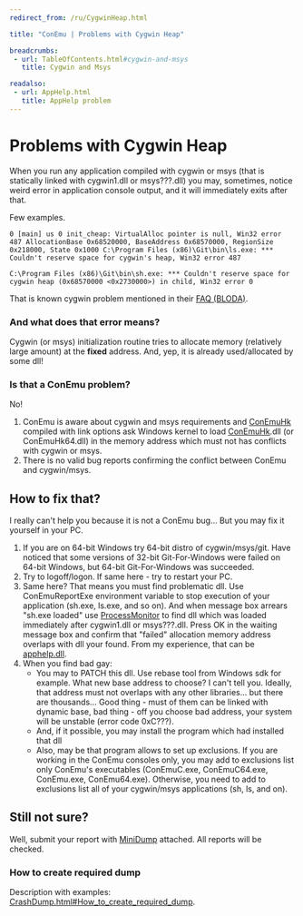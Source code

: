```yaml
---
redirect_from: /ru/CygwinHeap.html

title: "ConEmu | Problems with Cygwin Heap"

breadcrumbs:
 - url: TableOfContents.html#cygwin-and-msys
   title: Cygwin and Msys

readalso:
 - url: AppHelp.html
   title: AppHelp problem
---
```


# Problems with Cygwin Heap

When you run any application compiled with cygwin or msys
(that is statically linked with cygwin1.dll or msys???.dll)
you may, sometimes, notice weird error in application console output,
and it will immediately exits after that.

Few examples.

~~~
0 [main] us 0 init_cheap: VirtualAlloc pointer is null, Win32 error 487 AllocationBase 0x68520000, BaseAddress 0x68570000, RegionSize 0x218000, State 0x1000 C:\Program Files (x86)\Git\bin\ls.exe: *** Couldn't reserve space for cygwin's heap, Win32 error 487

C:\Program Files (x86)\Git\bin\sh.exe: *** Couldn't reserve space for cygwin heap (0x68570000 <0x2730000>) in child, Win32 error 0
~~~

That is known cygwin problem mentioned in their [FAQ (BLODA)](https://cygwin.com/faq/faq.html#faq.using.bloda).


### And what does that error means?

Cygwin (or msys) initialization routine tries to allocate memory (relatively large amount)
at the **fixed** address. And, yep, it is already used/allocated by some dll!


### Is that a ConEmu problem?

No!

1. ConEmu is aware about cygwin and msys requirements and [ConEmuHk](ConEmuHk.html)
compiled with link options ask Windows kernel to load [ConEmuHk](ConEmuHk.html).dll
(or ConEmuHk64.dll) in the memory address which must not has conflicts with cygwin or msys.
2. There is no valid bug reports confirming the conflict between ConEmu and cygwin/msys.


<h2 id="How_to_fix_that"> How to fix that? </h2>

I really can't help you because it is not a ConEmu bug... But you may fix it yourself in your PC.

1. If you are on 64-bit Windows try 64-bit distro of cygwin/msys/git.
Have noticed that some versions of 32-bit Git-For-Windows were failed on 64-bit Windows,
but 64-bit Git-For-Windows was succeeded. 
2. Try to logoff/logon. If same here - try to restart your PC.
3. Same here? That means you must find problematic dll. Use ConEmuReportExe environment
variable to stop execution of your application (sh.exe, ls.exe, and so on).
And when message box arrears "sh.exe loaded" use [ProcessMonitor](ProcessMonitor.html)
to find dll which was loaded immediately after cygwin1.dll or msys???.dll.
Press OK in the waiting message box and confirm that "failed" allocation memory
address overlaps with dll your found. From my experience, that can be [apphelp.dll](AppHelp.html).
4. When you find bad gay:
    * You may to PATCH this dll. Use rebase tool from Windows sdk for example. What new base address to choose? I can't tell you. Ideally, that address must not overlaps with any other libraries... but there are thousands... Good thing - must of them can be linked with dynamic base, bad thing - off you choose bad address, your system will be unstable (error code 0xC???).
    * And, if it possible, you may install the program which had installed that dll
    * Also, may be that program allows to set up exclusions. If you are working in the ConEmu consoles only, you may add to exclusions list only ConEmu's executables (ConEmuC.exe, ConEmuC64.exe, ConEmu.exe, ConEmu64.exe). Otherwise, you need to add to exclusions list all of your cygwin/msys applications (sh, ls, and on).



<h2 id="Still_not_sure"> Still not sure? </h2>

Well, submit your report with [MiniDump](MemoryDump.html) attached. All reports will be checked.


<h3 id="How_to_create_required_dump"> How to create required dump </h3>

Description with examples:
[CrashDump.html#How_to_create_required_dump](CrashDump.html#How_to_create_required_dump).
